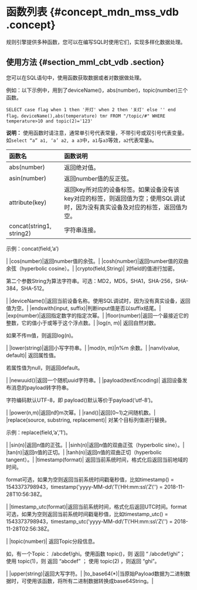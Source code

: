 # 函数列表 {#concept_mdn_mss_vdb .concept}

规则引擎提供多种函数，您可以在编写SQL时使用它们，实现多样化数据处理。

## 使用方法 {#section_mml_cbt_vdb .section}

您可以在SQL语句中，使用函数获取数据或者对数据做处理。

例如：以下示例中，用到了deviceName\(\)，abs\(number\)，topic\(number\)三个函数。

```
SELECT case flag when 1 then '开灯' when 2 then '关灯' else '' end flag，deviceName(),abs(temperature) tmr FROM "/topic/#" WHERE temperature>10 and topic(2)='123'
```

**说明：** 使用函数时请注意，通常单引号代表常量，不带引号或双引号代表变量。如`select “a” a1, ‘a’ a2, a a3`中，`a1`与`a3`等效，`a2`代表常量`a`。

|函数名|函数说明|
|:--|:---|
|abs\(number\)|返回绝对值。|
|asin\(number\)|返回number值的反正弦。|
|attribute\(key\)|返回key所对应的设备标签。如果设备没有该key对应的标签，则返回值为空；使用SQL调试时，因为没有真实设备及对应的标签，返回值为空。|
|concat\(string1, string2\)| 字符串连接。

 示例：concat\(field,’a’\)

 |
|cos\(number\)|返回number值的余弦。|
|cosh\(number\)|返回number值的双曲余弦（hyperbolic cosine）。|
|crypto\(field,String\)| 对field的值进行加密。

 第二个参数String为算法字符串。可选：MD2，MD5，SHA1，SHA-256，SHA-384，SHA-512。

 |
|deviceName\(\)|返回当前设备名称。使用SQL调试时，因为没有真实设备，返回值为空。|
|endswith\(input, suffix\)|判断input值是否以suffix结尾。|
|exp\(number\)|返回指定数字的指定次幂。|
|floor\(number\)|返回一个最接近它的整数，它的值小于或等于这个浮点数。|
|log\(n, m\)| 返回自然对数。

 如果不传m值，则返回log\(n\)。

 |
|lower\(string\)|返回小写字符串。|
|mod\(n, m\)|n%m 余数。|
|nanvl\(value, default\)| 返回属性值。

 若属性值为null，则返回default。

 |
|newuuid\(\)|返回一个随机uuid字符串。|
|payload\(textEncoding\)| 返回设备发布消息的payload转字符串。

 字符编码默认UTF-8，即 payload\(\)默认等价于payload\(‘utf-8’\)。

 |
|power\(n,m\)|返回n的m次幂。|
|rand\(\)|返回\[0~1\)之间随机数。|
|replace\(source, substring, replacement\)| 对某个目标列值进行替换。

 示例：replace\(field,’a’,’1’\)。

 |
|sin\(n\)|返回n值的正弦。|
|sinh\(n\)|返回n值的双曲正弦（hyperbolic sine）。|
|tan\(n\)|返回n值的正切。|
|tanh\(n\)|返回n值的双曲正切（hyperbolic tangent）。|
|timestamp\(format\)| 返回当前系统时间，格式化后返回当前地域的时间。

 format可选，如果为空则返回当前系统时间戳毫秒值，比如timestamp\(\) = 1543373798943，timestamp\('yyyy-MM-dd\\'T\\'HH:mm:ss\\'Z\\''\) = 2018-11-28T10:56:38Z。

 |
|timestamp\_utc\(format\)|返回当前系统时间，格式化后返回UTC时间。format可选，如果为空则返回当前系统时间戳毫秒值，比如timestamp\_utc\(\) = 1543373798943，timestamp\_utc\('yyyy-MM-dd\\'T\\'HH:mm:ss\\'Z\\''\) = 2018-11-28T02:56:38Z。

|
|topic\(number\)| 返回Topic分段信息。

 如，有一个Topic： /abcdef/ghi。使用函数 topic\(\)，则 返回 “ /abcdef/ghi”； 使用 topic\(1\)，则 返回 “abcdef” ； 使用 topic\(2\) ，则返回 “ghi”。

 |
|upper\(string\)|返回大写字符。|
|to\_base64\(\*\)|当原始Payload数据为二进制数据时，可使用该函数，将所有二进制数据转换成base64String。|

